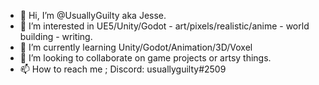 - 👋 Hi, I’m @UsuallyGuilty aka Jesse.
- 👀 I’m interested in UE5/Unity/Godot - art/pixels/realistic/anime - world building - writing.
- 🌱 I’m currently learning Unity/Godot/Animation/3D/Voxel
- 💞️ I’m looking to collaborate on game projects or artsy things.
- 📫 How to reach me ; Discord: usuallyguilty#2509

<!---
UsuallyGuilty/UsuallyGuilty is a ✨ special ✨ repository because its `README.md` (this file) appears on your GitHub profile.
You can click the Preview link to take a look at your changes.
--->

